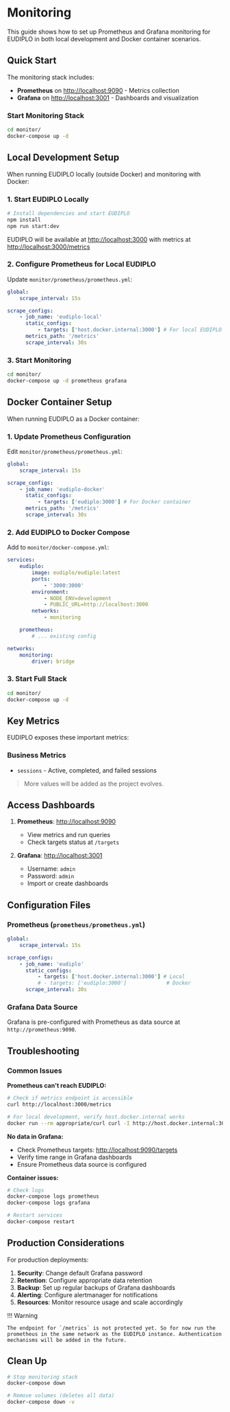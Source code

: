 # Monitoring

This guide shows how to set up Prometheus and Grafana monitoring for EUDIPLO in
both local development and Docker container scenarios.

## Quick Start

The monitoring stack includes:

- **Prometheus** on <http://localhost:9090> - Metrics collection
- **Grafana** on <http://localhost:3001> - Dashboards and visualization

### Start Monitoring Stack

```bash
cd monitor/
docker-compose up -d
```

## Local Development Setup

When running EUDIPLO locally (outside Docker) and monitoring with Docker:

### 1. Start EUDIPLO Locally

```bash
# Install dependencies and start EUDIPLO
npm install
npm run start:dev
```

EUDIPLO will be available at <http://localhost:3000> with metrics at
<http://localhost:3000/metrics>

### 2. Configure Prometheus for Local EUDIPLO

Update `monitor/prometheus/prometheus.yml`:

```yaml
global:
    scrape_interval: 15s

scrape_configs:
    - job_name: 'eudiplo-local'
      static_configs:
          - targets: ['host.docker.internal:3000'] # For local EUDIPLO
      metrics_path: '/metrics'
      scrape_interval: 30s
```

### 3. Start Monitoring

```bash
cd monitor/
docker-compose up -d prometheus grafana
```

## Docker Container Setup

When running EUDIPLO as a Docker container:

### 1. Update Prometheus Configuration

Edit `monitor/prometheus/prometheus.yml`:

```yaml
global:
    scrape_interval: 15s

scrape_configs:
    - job_name: 'eudiplo-docker'
      static_configs:
          - targets: ['eudiplo:3000'] # For Docker container
      metrics_path: '/metrics'
      scrape_interval: 30s
```

### 2. Add EUDIPLO to Docker Compose

Add to `monitor/docker-compose.yml`:

```yaml
services:
    eudiplo:
        image: eudiplo/eudiplo:latest
        ports:
            - '3000:3000'
        environment:
            - NODE_ENV=development
            - PUBLIC_URL=http://localhost:3000
        networks:
            - monitoring

    prometheus:
        # ... existing config

networks:
    monitoring:
        driver: bridge
```

### 3. Start Full Stack

```bash
cd monitor/
docker-compose up -d
```

## Key Metrics

EUDIPLO exposes these important metrics:

### Business Metrics

- `sessions` - Active, completed, and failed sessions

> More values will be added as the project evolves.

## Access Dashboards

1. **Prometheus**: <http://localhost:9090>
    - View metrics and run queries
    - Check targets status at `/targets`

2. **Grafana**: <http://localhost:3001>
    - Username: `admin`
    - Password: `admin`
    - Import or create dashboards

## Configuration Files

### Prometheus (`prometheus/prometheus.yml`)

```yaml
global:
    scrape_interval: 15s

scrape_configs:
    - job_name: 'eudiplo'
      static_configs:
          - targets: ['host.docker.internal:3000'] # Local
          # - targets: ['eudiplo:3000']             # Docker
      scrape_interval: 30s
```

### Grafana Data Source

Grafana is pre-configured with Prometheus as data source at
`http://prometheus:9090`.

## Troubleshooting

### Common Issues

**Prometheus can't reach EUDIPLO:**

```bash
# Check if metrics endpoint is accessible
curl http://localhost:3000/metrics

# For local development, verify host.docker.internal works
docker run --rm appropriate/curl curl -I http://host.docker.internal:3000/metrics
```

**No data in Grafana:**

- Check Prometheus targets: <http://localhost:9090/targets>
- Verify time range in Grafana dashboards
- Ensure Prometheus data source is configured

**Container issues:**

```bash
# Check logs
docker-compose logs prometheus
docker-compose logs grafana

# Restart services
docker-compose restart
```

## Production Considerations

For production deployments:

1. **Security**: Change default Grafana password
2. **Retention**: Configure appropriate data retention
3. **Backup**: Set up regular backups of Grafana dashboards
4. **Alerting**: Configure alertmanager for notifications
5. **Resources**: Monitor resource usage and scale accordingly

!!! Warning

    The endpoint for `/metrics` is not protected yet. So for now run the prometheus in the same network as the EUDIPLO instance. Authentication mechanisms will be added in the future.

## Clean Up

```bash
# Stop monitoring stack
docker-compose down

# Remove volumes (deletes all data)
docker-compose down -v
```
